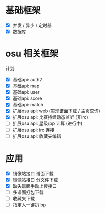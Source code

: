 # 基础框架

- [x] 并发 / 异步 / 定时器
- [x] 数据库

# osu 相关框架

计划: 
- [x] 基础api: auth2
- [x] 基础api: map
- [x] 基础api: user
- [x] 基础api: score
- [x] 基础api: match
- [x] 扩展osu api: web (实现谱面下载 / 主页查询)
- [x] 扩展osu api: 比赛持续动态监听 (非irc)
- [ ] 扩展osu api: 星级/pp 计算 (进行中)
- [ ] 扩展osu api: irc 连接
- [ ] 扩展osu api: 收藏夹编辑

# 应用
- [x] 镜像站接口 谱面下载
- [x] 镜像站接口 分文件下载
- [x] 缺失谱面手动上传接口
- [ ] 多谱面打包下载
- [ ] 收藏夹下载
- [ ] 指定人一键扒 bp